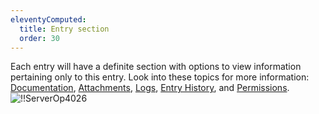 ```yaml
---
eleventyComputed:
  title: Entry section
  order: 30
---
```

Each entry will have a definite section with options to view information pertaining only to this entry. Look into these topics for more information: [Documentation](/server/web-interface/vault/entries/entry-section/documentation/), [Attachments](/server/web-interface/vault/entries/entry-section/attachments/), [Logs](/server/web-interface/vault/entries/entry-section/logs/), [Entry History](/server/web-interface/vault/entries/entry-section/entry-history/), and [Permissions](/server/web-interface/vault/entries/entry-section/permissions/).
![!!ServerOp4026](https://cdnweb.devolutions.net/docs/en/server/ServerOp4026.png)
